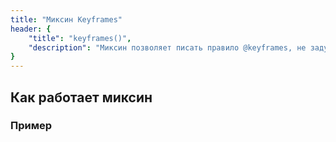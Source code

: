 ```yaml
---
title: "Миксин Keyframes"
header: {
	"title": "keyframes()",
	"description": "Миксин позволяет писать правило @keyframes, не задумываясь о браузерных префиксах."
}
---
```


## Как работает миксин


### Пример
